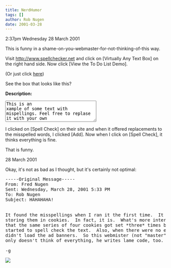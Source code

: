 ```yaml
---
title: NerdHumor
tags: []
author: Rob Nugen
date: 2001-03-28
---
```


<p class=date>2:37pm Wednesday 28 March 2001</p>

<p>This is funny in a shame-on-you-webmaster-for-not-thinking-of-this
way.</p>

<p>Visit <a
href="http://www.spellchecker.net/">http://www.spellchecker.net</a> and
click on [Virtually Any Text Box] on the right hand side.  Now click [View
the To Do List Demo].</p>

<p>(Or just click <a
href="http://www.spellchecker.net/demos/to_do.htm">here</a>)</p>

<p>See the box that looks like this?

<p><b>Description:</b>
<form><textarea name="Body" cols="33" rows="4" wrap="virtual">This is an
xample of some text with mispellings. Feel free to replase it with your own
text.</textarea></form></p>

<p>I clicked on [Spell Check] on their site and when it offered replacements
to the misspelled words, I clicked [Add].  Now when I click on [Spell
Check], it thinks everything is fine.</p>

<p>That is funny.</p>

<p class=date>28 March 2001</p>

<p>Okay, it's not as bad as I thought, but it's certainly not optimal:</p>

<pre>
-----Original Message-----
From: Fred Nugen
Sent: Wednesday, March 28, 2001 5:33 PM
To: Rob Nugen
Subject: HAHAHAHA!


It found the misspellings when I ran it the first time.  It must be
storing them in cookies.  In fact, it is.  What's more interesting is
that the same series of four cookies got set *three* times before it
started to spell check the text.  Also, when there were no errors, it
didn't load the ad banners.  So this webmister (not "master") not
only doesn't think of everything, he writes lame code, too.  

-g
</pre>

<p><img src="/images/rob/wL-ROB.gif"/></p>




